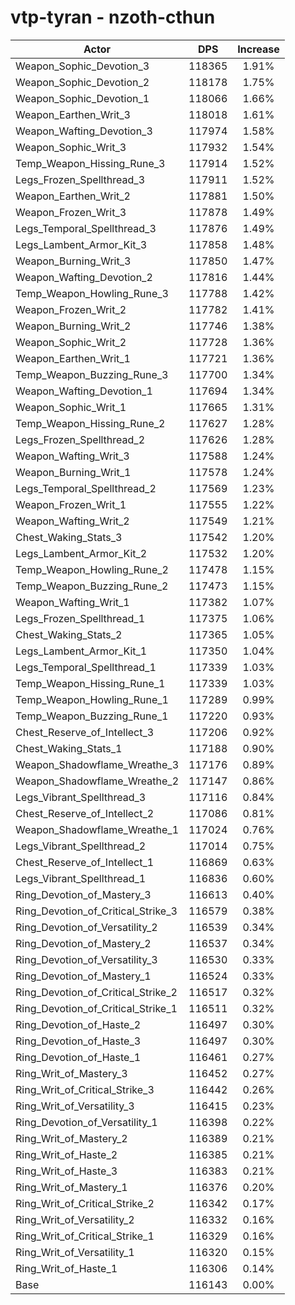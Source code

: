 # vtp-tyran - nzoth-cthun
| Actor | DPS | Increase |
|---|:---:|:---:|
|Weapon_Sophic_Devotion_3|118365|1.91%|
|Weapon_Sophic_Devotion_2|118178|1.75%|
|Weapon_Sophic_Devotion_1|118066|1.66%|
|Weapon_Earthen_Writ_3|118018|1.61%|
|Weapon_Wafting_Devotion_3|117974|1.58%|
|Weapon_Sophic_Writ_3|117932|1.54%|
|Temp_Weapon_Hissing_Rune_3|117914|1.52%|
|Legs_Frozen_Spellthread_3|117911|1.52%|
|Weapon_Earthen_Writ_2|117881|1.50%|
|Weapon_Frozen_Writ_3|117878|1.49%|
|Legs_Temporal_Spellthread_3|117876|1.49%|
|Legs_Lambent_Armor_Kit_3|117858|1.48%|
|Weapon_Burning_Writ_3|117850|1.47%|
|Weapon_Wafting_Devotion_2|117816|1.44%|
|Temp_Weapon_Howling_Rune_3|117788|1.42%|
|Weapon_Frozen_Writ_2|117782|1.41%|
|Weapon_Burning_Writ_2|117746|1.38%|
|Weapon_Sophic_Writ_2|117728|1.36%|
|Weapon_Earthen_Writ_1|117721|1.36%|
|Temp_Weapon_Buzzing_Rune_3|117700|1.34%|
|Weapon_Wafting_Devotion_1|117694|1.34%|
|Weapon_Sophic_Writ_1|117665|1.31%|
|Temp_Weapon_Hissing_Rune_2|117627|1.28%|
|Legs_Frozen_Spellthread_2|117626|1.28%|
|Weapon_Wafting_Writ_3|117588|1.24%|
|Weapon_Burning_Writ_1|117578|1.24%|
|Legs_Temporal_Spellthread_2|117569|1.23%|
|Weapon_Frozen_Writ_1|117555|1.22%|
|Weapon_Wafting_Writ_2|117549|1.21%|
|Chest_Waking_Stats_3|117542|1.20%|
|Legs_Lambent_Armor_Kit_2|117532|1.20%|
|Temp_Weapon_Howling_Rune_2|117478|1.15%|
|Temp_Weapon_Buzzing_Rune_2|117473|1.15%|
|Weapon_Wafting_Writ_1|117382|1.07%|
|Legs_Frozen_Spellthread_1|117375|1.06%|
|Chest_Waking_Stats_2|117365|1.05%|
|Legs_Lambent_Armor_Kit_1|117350|1.04%|
|Legs_Temporal_Spellthread_1|117339|1.03%|
|Temp_Weapon_Hissing_Rune_1|117339|1.03%|
|Temp_Weapon_Howling_Rune_1|117289|0.99%|
|Temp_Weapon_Buzzing_Rune_1|117220|0.93%|
|Chest_Reserve_of_Intellect_3|117206|0.92%|
|Chest_Waking_Stats_1|117188|0.90%|
|Weapon_Shadowflame_Wreathe_3|117176|0.89%|
|Weapon_Shadowflame_Wreathe_2|117147|0.86%|
|Legs_Vibrant_Spellthread_3|117116|0.84%|
|Chest_Reserve_of_Intellect_2|117086|0.81%|
|Weapon_Shadowflame_Wreathe_1|117024|0.76%|
|Legs_Vibrant_Spellthread_2|117014|0.75%|
|Chest_Reserve_of_Intellect_1|116869|0.63%|
|Legs_Vibrant_Spellthread_1|116836|0.60%|
|Ring_Devotion_of_Mastery_3|116613|0.40%|
|Ring_Devotion_of_Critical_Strike_3|116579|0.38%|
|Ring_Devotion_of_Versatility_2|116539|0.34%|
|Ring_Devotion_of_Mastery_2|116537|0.34%|
|Ring_Devotion_of_Versatility_3|116530|0.33%|
|Ring_Devotion_of_Mastery_1|116524|0.33%|
|Ring_Devotion_of_Critical_Strike_2|116517|0.32%|
|Ring_Devotion_of_Critical_Strike_1|116511|0.32%|
|Ring_Devotion_of_Haste_2|116497|0.30%|
|Ring_Devotion_of_Haste_3|116497|0.30%|
|Ring_Devotion_of_Haste_1|116461|0.27%|
|Ring_Writ_of_Mastery_3|116452|0.27%|
|Ring_Writ_of_Critical_Strike_3|116442|0.26%|
|Ring_Writ_of_Versatility_3|116415|0.23%|
|Ring_Devotion_of_Versatility_1|116398|0.22%|
|Ring_Writ_of_Mastery_2|116389|0.21%|
|Ring_Writ_of_Haste_2|116385|0.21%|
|Ring_Writ_of_Haste_3|116383|0.21%|
|Ring_Writ_of_Mastery_1|116376|0.20%|
|Ring_Writ_of_Critical_Strike_2|116342|0.17%|
|Ring_Writ_of_Versatility_2|116332|0.16%|
|Ring_Writ_of_Critical_Strike_1|116329|0.16%|
|Ring_Writ_of_Versatility_1|116320|0.15%|
|Ring_Writ_of_Haste_1|116306|0.14%|
|Base|116143|0.00%|
